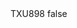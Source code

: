 <?xml version="1.0" encoding="UTF-8"?>
<CustomMetadata xmlns="http://soap.sforce.com/2006/04/metadata">
    <label>TXU898</label>
    <protected>false</protected>
</CustomMetadata>
